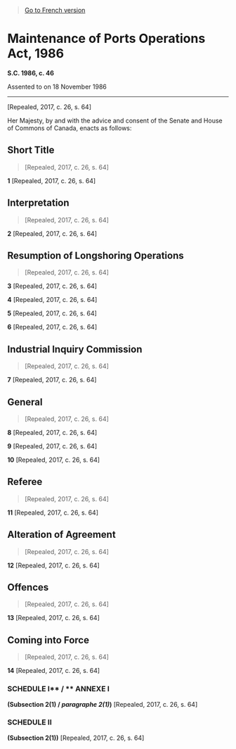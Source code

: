 > [Go to French version](/fr/Lois/Lois%20du%20Canada/1986/ch.%2046.md)

# Maintenance of Ports Operations Act, 1986

**S.C. 1986, c. 46**


Assented to on 18 November 1986

----------


[Repealed, 2017, c. 26, s. 64]



Her Majesty, by and with the advice and consent of the Senate and House of Commons of Canada, enacts as follows:






## Short Title
> [Repealed, 2017, c. 26, s. 64]



**1** [Repealed, 2017, c. 26, s. 64]




## Interpretation
> [Repealed, 2017, c. 26, s. 64]



**2** [Repealed, 2017, c. 26, s. 64]




## Resumption of Longshoring Operations
> [Repealed, 2017, c. 26, s. 64]



**3** [Repealed, 2017, c. 26, s. 64]



**4** [Repealed, 2017, c. 26, s. 64]



**5** [Repealed, 2017, c. 26, s. 64]



**6** [Repealed, 2017, c. 26, s. 64]




## Industrial Inquiry Commission
> [Repealed, 2017, c. 26, s. 64]



**7** [Repealed, 2017, c. 26, s. 64]




## General
> [Repealed, 2017, c. 26, s. 64]



**8** [Repealed, 2017, c. 26, s. 64]



**9** [Repealed, 2017, c. 26, s. 64]



**10** [Repealed, 2017, c. 26, s. 64]




## Referee
> [Repealed, 2017, c. 26, s. 64]



**11** [Repealed, 2017, c. 26, s. 64]




## Alteration of Agreement
> [Repealed, 2017, c. 26, s. 64]



**12** [Repealed, 2017, c. 26, s. 64]




## Offences
> [Repealed, 2017, c. 26, s. 64]



**13** [Repealed, 2017, c. 26, s. 64]




## Coming into Force
> [Repealed, 2017, c. 26, s. 64]



**14** [Repealed, 2017, c. 26, s. 64]




### SCHEDULE I** / ** ANNEXE I
**(Subsection 2(1) / *paragraphe 2(1)*)**
[Repealed, 2017, c. 26, s. 64]




### **SCHEDULE II** 
**(Subsection 2(1))**
[Repealed, 2017, c. 26, s. 64]


